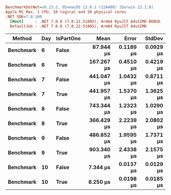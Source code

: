 ``` ini

BenchmarkDotNet=v0.13.2, OS=macOS 13.0.1 (22A400) [Darwin 22.1.0]
Apple M1 Max, 1 CPU, 10 logical and 10 physical cores
.NET SDK=7.0.100
  [Host]     : .NET 7.0.0 (7.0.22.51805), Arm64 RyuJIT AdvSIMD DEBUG
  DefaultJob : .NET 7.0.0 (7.0.22.51805), Arm64 RyuJIT AdvSIMD


```
|    Method | Day | IsPartOne |       Mean |     Error |    StdDev |
|---------- |---- |---------- |-----------:|----------:|----------:|
| **Benchmark** |   **6** |     **False** |  **87.944 μs** | **0.1189 μs** | **0.0929 μs** |
| **Benchmark** |   **6** |      **True** | **167.267 μs** | **0.4510 μs** | **0.4219 μs** |
| **Benchmark** |   **7** |     **False** | **441.047 μs** | **1.0432 μs** | **0.8711 μs** |
| **Benchmark** |   **7** |      **True** | **441.957 μs** | **1.5370 μs** | **1.3625 μs** |
| **Benchmark** |   **8** |     **False** | **743.344 μs** | **1.2323 μs** | **1.0290 μs** |
| **Benchmark** |   **8** |      **True** | **366.429 μs** | **2.2239 μs** | **2.0802 μs** |
| **Benchmark** |   **9** |     **False** | **486.852 μs** | **1.9595 μs** | **1.7371 μs** |
| **Benchmark** |   **9** |      **True** | **903.340 μs** | **2.4338 μs** | **2.1575 μs** |
| **Benchmark** |  **10** |     **False** |   **7.344 μs** | **0.0137 μs** | **0.0129 μs** |
| **Benchmark** |  **10** |      **True** |   **8.250 μs** | **0.0198 μs** | **0.0185 μs** |
